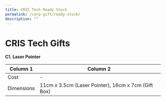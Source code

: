 ```yaml
---
title: CRIS Tech Ready Stock
permalink: /corp-gift/ready-stock/
description: ""
---
```

# CRIS Tech Gifts
**C1. Laser Pointer**


| Column 1 | Column 2 |
| -------- | -------- |
|Cost     | -    |
|Dimensions     | 11cm x 3.5cm (Laser Pointer), 16cm x 7cm (Gift Box)     |
